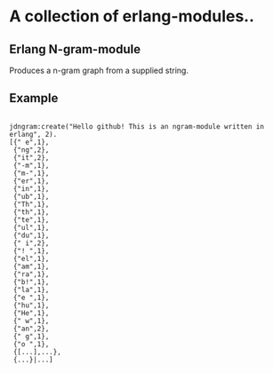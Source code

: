 # A collection of erlang-modules.. 

## Erlang N-gram-module
Produces a n-gram graph from a supplied string.

## Example

```` elang

jdngram:create("Hello github! This is an ngram-module written in erlang", 2).
[{" e",1},
 {"ng",2},
 {"it",2},
 {"-m",1},
 {"m-",1},
 {"er",1},
 {"in",1},
 {"ub",1},
 {"Th",1},
 {"th",1},
 {"te",1},
 {"ul",1},
 {"du",1},
 {" i",2},
 {"! ",1},
 {"el",1},
 {"am",1},
 {"ra",1},
 {"b!",1},
 {"la",1},
 {"e ",1},
 {"hu",1},
 {"He",1},
 {" w",1},
 {"an",2},
 {" g",1},
 {"o ",1},
 {[...],...},
 {...}|...]

``````